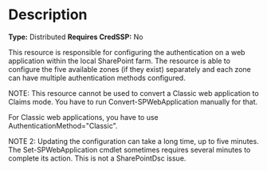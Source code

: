 # Description

**Type:** Distributed
**Requires CredSSP:** No

This resource is responsible for configuring the authentication on a web
application within the local SharePoint farm. The resource is able to
configure the five available zones (if they exist) separately and each
zone can have multiple authentication methods configured.

NOTE:
This resource cannot be used to convert a Classic web application
to Claims mode. You have to run Convert-SPWebApplication manually for that.

For Classic web applications, you have to use AuthenticationMethod="Classic".

NOTE 2:
Updating the configuration can take a long time, up to five minutes.
The Set-SPWebApplication cmdlet sometimes requires several minutes to
complete its action. This is not a SharePointDsc issue.
